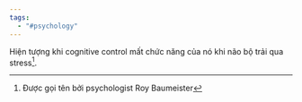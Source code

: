 ```yaml
---
tags:
  - "#psychology"
---
```

Hiện tượng khi cognitive control mất chức năng của nó khi não bộ trải qua stress[^1].

[^1]: Được gọi tên bởi psychologist Roy Baumeister